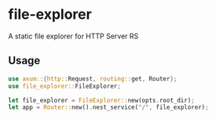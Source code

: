 # file-explorer
A static file explorer for HTTP Server RS

## Usage

```rust
use axum::{http::Request, routing::get, Router};
use file_explorer::FileExplorer;

let file_explorer = FileExplorer::new(opts.root_dir);
let app = Router::new().nest_service("/", file_explorer);
```
